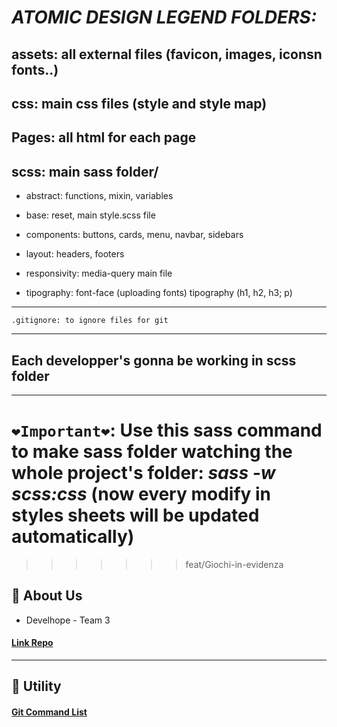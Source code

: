 # **_ATOMIC DESIGN LEGEND FOLDERS:_**

## **assets:** all external files (favicon, images, iconsn fonts..)
## **css:** main css files (style and style map)

## **Pages:** all html for each page
## **scss:** main sass folder/

- abstract: functions, mixin, variables
* base: reset, main style.scss file
- components: buttons, cards, menu, navbar, sidebars
* layout: headers, footers
- responsivity: media-query main file
* tipography: font-face (uploading fonts) tipography (h1, h2, h3; p)

---

```
.gitignore: to ignore files for git
```
---
## Each developper's gonna be working in scss folder
---

# **`❤️Important❤️`**: Use this sass command to make sass folder watching the whole project's folder: **_sass -w scss:css_** (now every modify in styles sheets will be updated automatically)
>>>>>>> feat/Giochi-in-evidenza


## 🚀 About Us
* Develhope - Team 3
#### [**Link Repo**](https://github.com/GiuseppeDeLuciaLumeno/EASports-Project.git)
---
##  🔧 Utility
#### [**Git Command List**](https://www.atlassian.com/git/glossary)


